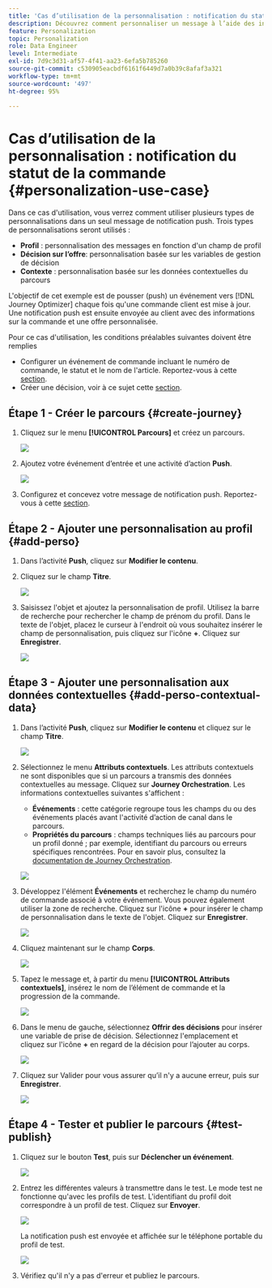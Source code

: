 ```yaml
---
title: 'Cas d’utilisation de la personnalisation : notification du statut de la commande'
description: Découvrez comment personnaliser un message à l’aide des informations de profil, de décision d’offre et de contexte.
feature: Personalization
topic: Personalization
role: Data Engineer
level: Intermediate
exl-id: 7d9c3d31-af57-4f41-aa23-6efa5b785260
source-git-commit: c530905eacbdf6161f6449d7a0b39c8afaf3a321
workflow-type: tm+mt
source-wordcount: '497'
ht-degree: 95%

---
```


# Cas d’utilisation de la personnalisation : notification du statut de la commande {#personalization-use-case}

Dans ce cas d&#39;utilisation, vous verrez comment utiliser plusieurs types de personnalisations dans un seul message de notification push. Trois types de personnalisations seront utilisés :

* **Profil** : personnalisation des messages en fonction d&#39;un champ de profil
* **Décision sur l’offre**: personnalisation basée sur les variables de gestion de décision
* **Contexte** : personnalisation basée sur les données contextuelles du parcours

L&#39;objectif de cet exemple est de pousser (push) un événement vers [!DNL Journey Optimizer] chaque fois qu&#39;une commande client est mise à jour. Une notification push est ensuite envoyée au client avec des informations sur la commande et une offre personnalisée.

Pour ce cas d&#39;utilisation, les conditions préalables suivantes doivent être remplies

* Configurer un événement de commande incluant le numéro de commande, le statut et le nom de l&#39;article. Reportez-vous à cette [section](../event/about-events.md).
* Créer une décision, voir à ce sujet cette [section](../offers/offer-activities/create-offer-activities.md).

## Étape 1 - Créer le parcours {#create-journey}

1. Cliquez sur le menu **[!UICONTROL Parcours]** et créez un parcours.

   ![](assets/perso-uc4.png)

1. Ajoutez votre événement d’entrée et une activité d’action **Push**.

   ![](assets/perso-uc5.png)

1. Configurez et concevez votre message de notification push. Reportez-vous à cette [section](../messages/get-started-content.md).

## Étape 2 - Ajouter une personnalisation au profil {#add-perso}

1. Dans l’activité **Push**, cliquez sur **Modifier le contenu**.

1. Cliquez sur le champ **Titre**.

   ![](assets/perso-uc2.png)

1. Saisissez l&#39;objet et ajoutez la personnalisation de profil. Utilisez la barre de recherche pour rechercher le champ de prénom du profil. Dans le texte de l&#39;objet, placez le curseur à l&#39;endroit où vous souhaitez insérer le champ de personnalisation, puis cliquez sur l&#39;icône **+**. Cliquez sur **Enregistrer**.

   ![](assets/perso-uc3.png)

## Étape 3 - Ajouter une personnalisation aux données contextuelles {#add-perso-contextual-data}

1. Dans l’activité **Push**, cliquez sur **Modifier le contenu** et cliquez sur le champ **Titre**.

   ![](assets/perso-uc9.png)

1. Sélectionnez le menu **Attributs contextuels**. Les attributs contextuels ne sont disponibles que si un parcours a transmis des données contextuelles au message. Cliquez sur **Journey Orchestration**. Les informations contextuelles suivantes s&#39;affichent :

   * **Événements** : cette catégorie regroupe tous les champs du ou des événements placés avant l&#39;activité d’action de canal dans le parcours.
   * **Propriétés du parcours** : champs techniques liés au parcours pour un profil donné ; par exemple, identifiant du parcours ou erreurs spécifiques rencontrées. Pour en savoir plus, consultez la [documentation de Journey Orchestration](../building-journeys/expression/journey-properties.md).

   ![](assets/perso-uc10.png)

1. Développez l&#39;élément **Événements** et recherchez le champ du numéro de commande associé à votre événement. Vous pouvez également utiliser la zone de recherche. Cliquez sur l&#39;icône **+** pour insérer le champ de personnalisation dans le texte de l&#39;objet. Cliquez sur **Enregistrer**.

   ![](assets/perso-uc11.png)

1. Cliquez maintenant sur le champ **Corps**.

   ![](assets/perso-uc12.png)

1. Tapez le message et, à partir du menu **[!UICONTROL Attributs contextuels]**, insérez le nom de l’élément de commande et la progression de la commande.

   ![](assets/perso-uc13.png)

1. Dans le menu de gauche, sélectionnez **Offrir des décisions** pour insérer une variable de prise de décision. Sélectionnez l&#39;emplacement et cliquez sur l&#39;icône **+** en regard de la décision pour l’ajouter au corps.

   ![](assets/perso-uc14.png)

1. Cliquez sur Valider pour vous assurer qu’il n&#39;y a aucune erreur, puis sur **Enregistrer**.

   ![](assets/perso-uc15.png)

## Étape 4 - Tester et publier le parcours {#test-publish}

1. Cliquez sur le bouton **Test**, puis sur **Déclencher un événement**.

   ![](assets/perso-uc17.png)

1. Entrez les différentes valeurs à transmettre dans le test. Le mode test ne fonctionne qu&#39;avec les profils de test. L&#39;identifiant du profil doit correspondre à un profil de test. Cliquez sur **Envoyer**.

   ![](assets/perso-uc18.png)

   La notification push est envoyée et affichée sur le téléphone portable du profil de test.

   ![](assets/perso-uc19.png)

1. Vérifiez qu&#39;il n&#39;y a pas d&#39;erreur et publiez le parcours.
